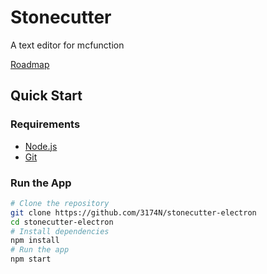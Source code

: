 # Stonecutter

A text editor for mcfunction

[Roadmap](https://github.com/3174N/stonecutter-electron/projects/1)

## Quick Start

### Requirements

-   [Node.js](nodejs.org)
-   [Git]()

### Run the App

```bash
# Clone the repository
git clone https://github.com/3174N/stonecutter-electron
cd stonecutter-electron
# Install dependencies
npm install
# Run the app
npm start
```
